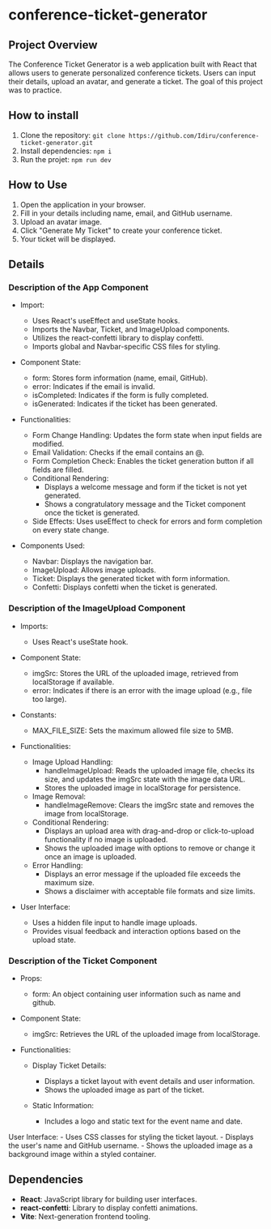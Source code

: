 # conference-ticket-generator
## Project Overview
The Conference Ticket Generator is a web application built with React that allows users to generate personalized conference tickets. Users can input their details, upload an avatar, and generate a ticket. The goal of this project was to practice. 

## How to install 
1. Clone the repository: `git clone https://github.com/Idiru/conference-ticket-generator.git`
2. Install dependencies: `npm i`
3. Run the projet: `npm run dev`


## How to Use
1. Open the application in your browser.
2. Fill in your details including name, email, and GitHub username.
3. Upload an avatar image.
4. Click "Generate My Ticket" to create your conference ticket.
5. Your ticket will be displayed.

## Details 

### Description of the App Component

- Import: 
    - Uses React's useEffect and useState hooks.
    - Imports the Navbar, Ticket, and ImageUpload components.
    - Utilizes the react-confetti library to display confetti.
    - Imports global and Navbar-specific CSS files for styling.

- Component State:
    - form: Stores form information (name, email, GitHub).
    - error: Indicates if the email is invalid.
    - isCompleted: Indicates if the form is fully completed.
    - isGenerated: Indicates if the ticket has been generated.

- Functionalities:
    - Form Change Handling: Updates the form state when input fields are modified.
    - Email Validation: Checks if the email contains an @.
    - Form Completion Check: Enables the ticket generation button if all fields are filled.
    - Conditional Rendering:
        - Displays a welcome message and form if the ticket is not yet generated.
        - Shows a congratulatory message and the Ticket component once the ticket is generated.
    - Side Effects: Uses useEffect to check for errors and form completion on every state change.

- Components Used:
    - Navbar: Displays the navigation bar.
    - ImageUpload: Allows image uploads.
    - Ticket: Displays the generated ticket with form information.
    - Confetti: Displays confetti when the ticket is generated.


### Description of the ImageUpload Component

- Imports:
    - Uses React's useState hook.

- Component State:
    - imgSrc: Stores the URL of the uploaded image, retrieved from localStorage if available.
    - error: Indicates if there is an error with the image upload (e.g., file too large).

- Constants:
    - MAX_FILE_SIZE: Sets the maximum allowed file size to 5MB.

- Functionalities:
    - Image Upload Handling:
        - handleImageUpload: Reads the uploaded image file, checks its size, and updates the imgSrc state with the image data URL.
        - Stores the uploaded image in localStorage for persistence.
    - Image Removal:
        - handleImageRemove: Clears the imgSrc state and removes the image from localStorage.
    - Conditional Rendering:
        - Displays an upload area with drag-and-drop or click-to-upload functionality if no image is uploaded.
        - Shows the uploaded image with options to remove or change it once an image is uploaded.
    - Error Handling:
        - Displays an error message if the uploaded file exceeds the maximum size.
        - Shows a disclaimer with acceptable file formats and size limits.

- User Interface:
    - Uses a hidden file input to handle image uploads.
    - Provides visual feedback and interaction options based on the upload state.

### Description of the Ticket Component

- Props:
    - form: An object containing user information such as name and github.

- Component State:
    - imgSrc: Retrieves the URL of the uploaded image from localStorage.

- Functionalities:
    - Display Ticket Details:
        - Displays a ticket layout with event details and user information.
        - Shows the uploaded image as part of the ticket.

    - Static Information:
        - Includes a logo and static text for the event name and date.

User Interface:
    - Uses CSS classes for styling the ticket layout.
    - Displays the user's name and GitHub username.
    - Shows the uploaded image as a background image within a styled container.

## Dependencies
- **React**: JavaScript library for building user interfaces.
- **react-confetti**: Library to display confetti animations.
- **Vite**: Next-generation frontend tooling.


